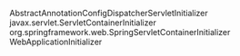 AbstractAnnotationConfigDispatcherServletInitializer
javax.servlet.ServletContainerInitializer
org.springframework.web.SpringServletContainerInitializer
WebApplicationInitializer
